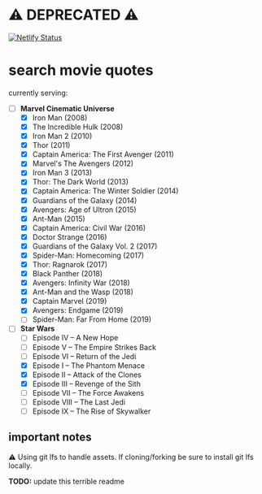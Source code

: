 # :warning: DEPRECATED :warning:

[![Netlify Status](https://api.netlify.com/api/v1/badges/a056fcd7-cf71-4967-867f-321d71f4cd6e/deploy-status)](https://app.netlify.com/sites/sad-albattani-79cbe1/deploys)

# search movie quotes

currently serving:
- [ ] **Marvel Cinematic Universe**
  - [x] Iron Man (2008)
  - [x] The Incredible Hulk (2008)
  - [x] Iron Man 2 (2010)
  - [x] Thor (2011)
  - [x] Captain America: The First Avenger (2011)
  - [x] Marvel's The Avengers (2012)
  - [x] Iron Man 3 (2013)
  - [x] Thor: The Dark World (2013)
  - [x] Captain America: The Winter Soldier (2014)
  - [x] Guardians of the Galaxy (2014)
  - [x] Avengers: Age of Ultron (2015)
  - [x] Ant-Man (2015)
  - [x] Captain America: Civil War (2016)
  - [x] Doctor Strange (2016)
  - [x] Guardians of the Galaxy Vol. 2 (2017)
  - [x] Spider-Man: Homecoming (2017)
  - [x] Thor: Ragnarok (2017)
  - [x] Black Panther (2018)
  - [x] Avengers: Infinity War (2018)
  - [x] Ant-Man and the Wasp (2018)
  - [x] Captain Marvel (2019)
  - [x] Avengers: Endgame (2019)
  - [ ] Spider-Man: Far From Home (2019)
- [ ] **Star Wars**
  - [ ] Episode IV – A New Hope
  - [ ] Episode V – The Empire Strikes Back
  - [ ] Episode VI – Return of the Jedi
  - [x] Episode I – The Phantom Menace
  - [x] Episode II – Attack of the Clones
  - [x] Episode III – Revenge of the Sith
  - [ ] Episode VII – The Force Awakens
  - [ ] Episode VIII – The Last Jedi
  - [ ] Episode IX – The Rise of Skywalker

## important notes
:warning: Using git lfs to handle assets. If cloning/forking be sure to install git lfs locally.

**TODO:** update this terrible readme
